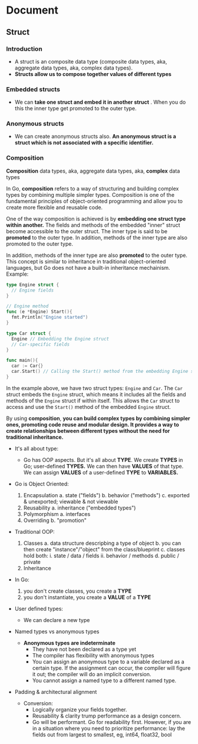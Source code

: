 # Document

## Struct

### Introduction

- A struct is an composite data type (composite data types, aka, aggregate data types, aka, complex data types).
- **Structs allow us to compose together values of different types**

### Embedded structs

- We can **take one struct and embed it in another struct** . When you do this the inner type get promoted to the outer type.

### Anonymous structs

- We can create anonymous structs also. **An anonymous struct is a struct which is not associated with a specific identifier.**

### Composition

**Composition**  data types, aka, aggregate data types, aka, **complex**  data types

In Go, **composition** refers to a way of structuring and building complex types by combining multiple simpler types. Composition is one of the fundamental principles of object-oriented programming and allow you to create more flexible and reusable code.

One of the way composition is achieved is by **embedding one struct type within another.** The fields and methods of the embedded "inner" struct become accessible to the outer struct. The inner type is said to be **promoted** to the outer type. In addition, methods of the inner type are also promoted to the outer type.

In addition, methods of the inner type are also **promoted** to the outer type. This concept is similar to inheritance in traditional object-oriented languages, but Go does not have a built-in inheritance mechainism.
Example:

```go
type Engine struct {
  // Engine fields
}

// Engine method
func (e *Engine) Start(){
  fmt.Println("Engine started")
}

type Car struct {
  Engine // Embedding the Engine struct
  // Car-specific fields
}

func main(){
  car := Car{}
  car.Start() // Calling the Start() method from the embedding Engine struct
}
```

In the example above, we have two struct types: `Engine` and `Car`. The `Car` struct embeds the `Engine` struct, which means it includes all the fields and methods of the `Engine` struct if within itself. This allows the `Car` struct to access and use the `Start()` method of the embedded `Engine` struct.

By using **composition**, **you can build complex types by combining simpler ones, promoting code reuse and modular design. It provides a way to create relationships between different types without the need for traditional inheritance.**

- It's all about type:
  - Go has OOP aspects. But it's all about **TYPE**. We create **TYPES** in Go; user-defined **TYPES.** We can then have **VALUES** of that type. We can assign **VALUES** of a user-defined **TYPE** to **VARIABLES.**

- Go is Object Oriented:
  1. Encapsulation
    a. state ("fields")
    b. behavior ("methods")
    c. exported & unexported; viewable & not viewable
  2. Reusability
    a. inheritance ("embedded types")
  3. Polymorphism
    a. interfaces
  4. Overriding
    b. "promotion"

- Traditional OOP:
  1. Classes
    a. data structure descripbing a type of object
    b. you can then create "instance"/"object" from the class/blueprint
    c. classes hold both:
      i. state / data / fields
      ii. behavior / methods
    d. public / private
  2. Inheritance
- In Go:
  1. you don't create classes, you create a **TYPE**
  2. you don't instantiate, you create a **VALUE**  of a **TYPE**
- User defined types:
  - We can declare a new type
- Named types vs anonymous types
  - **Anonymous types are indeterminate**
    - They have not been declared as a type yet
    - The compiler has flexibility with anonymous types
    - You can assign an anonymous type to a variable declared as a certain type. If the assignment can occur, the compiler will figure it out; the compiler will do an implicit conversion.
    - You cannot assign a named type to a different named type.
- Padding & architectural alignment
  - Conversion:
    - Logically organize your fields together.
    - Reusability & clarity trump performance as a design concern.
    - Go will be performant. Go for readability first. However, if you are in a situation where you need to prioritize performance: lay the fields out from largest to smallest, eg, int64, float32, bool
